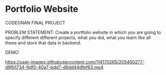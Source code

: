 # Portfolio Website

CODEGNAN FINAL PROJECT 

PROBLEM STATEMENT:
 Create a portfolio website in which you are going to specify different different projects, what you did, what you learn like all these and store that data in backend.


DEMO:


https://user-images.githubusercontent.com/114170265/205450277-d9fb1734-9df0-40a7-bdd7-d9dd44dfef63.mp4

